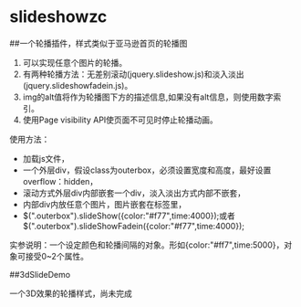 # slideshowzc

##一个轮播插件，样式类似于亚马逊首页的轮播图

1. 可以实现任意个图片的轮播。
2. 有两种轮播方法：无差别滚动(jquery.slideshow.js)和淡入淡出(jquery.slideshowfadein.js)。
3. img的alt值将作为轮播图下方的描述信息,如果没有alt信息，则使用数字索引。
4. 使用Page visibility API使页面不可见时停止轮播动画。

使用方法：

* 加载js文件，
* 一个外层div，假设class为outerbox，必须设置宽度和高度，最好设置overflow：hidden，
* 滚动方式外层div内部嵌套一个div，淡入淡出方式内部不嵌套，
* 内部div内放任意个图片，图片嵌套在<a>标签里，
* $(".outerbox").slideShow({color:"#f77",time:4000});或者$(".outerbox").slideShowFadein({color:"#f77",time:4000});

实参说明：一个设定颜色和轮播间隔的对象。形如{color:"#ff7",time:5000}，对象可接受0~2个属性。

##3dSlideDemo

一个3D效果的轮播样式，尚未完成